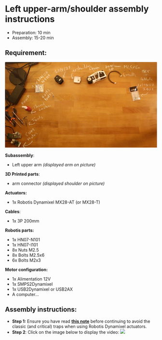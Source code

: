 # Left upper-arm/shoulder assembly instructions

- Preparation: 10 min
- Assembly: 15-20 min

## Requirement:
![](../img/left_upper_arm_shoulder_assembly_BOM.jpg)

**Subassembly**:
- Left upper arm *(displayed arm on picture)*

**3D Printed parts**:
- arm connector *(displayed shoulder on picture)*

**Actuators:**
- 1x Robotis Dynamixel MX28-AT (or MX28-T)

**Cables**:
- 1x 3P 200mm


**Robotis parts:**
- 1x HN07-N101
- 1x HN07-I101
- 8x Nuts M2.5
- 8x Bolts M2.5x6
- 6x Bolts M2x3

**Motor configuration:**
- 1x Alimentation 12V
- 1x SMPS2Dynamixel
- 1x USB2Dynamixel or USB2AX
- A computer...



## Assembly instructions:

- **Step 1:** Ensure you have read [**this note**](//github.com/poppy-project/Robotis-library/blob/master/doc/en/robotis_tricks.md) before continuing to avoid the classic (and critical) traps when using Robotis Dynamixel actuators.
- **Step 2**: Click on the image below to display the video:
[![](http://img.youtube.com/vi/qCF_8-M5k1o/0.jpg)](http://youtu.be/qCF_8-M5k1o)
